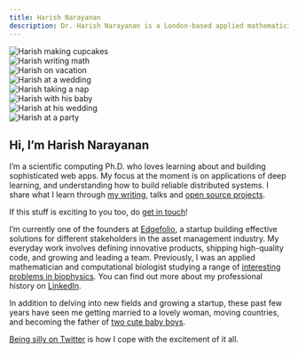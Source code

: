 ```yaml
---
title: Harish Narayanan
description: Dr. Harish Narayanan is a London-based applied mathematician, computational biologist and maker of fine web applications.
---
```


<div class="pure-g">
  <div class="pure-u-1 pure-u-sm-1-2 pure-u-md-1-3 pure-u-xl-1-4 pure-hidden-xs pure-hidden-sm">
    <img class="pure-img" src="/images/photos/harish-martina-cupcakes.jpg" alt="Harish making cupcakes">
  </div>
  <div class="pure-u-1 pure-u-sm-1-2 pure-u-md-1-3 pure-u-xl-1-4 pure-hidden-xs pure-hidden-sm">
    <img class="pure-img" src="/images/photos/harish-eivind-math.jpg" alt="Harish writing math">
  </div>
  <div class="pure-u-1 pure-u-sm-1-2 pure-u-md-1-3 pure-u-xl-1-4 pure-hidden-xs pure-hidden-sm pure-hidden-md pure-hidden-lg">
    <img class="pure-img" src="/images/photos/harish-martina-malaysia.jpg" alt="Harish on vacation">
  </div>
  <div class="blah pure-u-1 pure-u-sm-1-2 pure-u-md-1-3 pure-u-xl-1-4 pure-hidden-xs pure-hidden-sm pure-hidden-md pure-hidden-lg">
    <img class="pure-img" src="/images/photos/harish-varun-anju-wedding.jpg" alt="Harish at a wedding">
  </div>
  <div class="bluh pure-u-1 pure-u-sm-1-2 pure-u-md-1-3 pure-u-xl-1-4 pure-hidden-xs">
    <img class="pure-img" src="/images/photos/harish-sleeping.jpg" alt="Harish taking a nap">
  </div>
  <div class="pure-u-1 pure-u-sm-1-2 pure-u-md-1-3 pure-u-xl-1-4 pure-hidden-xs">
    <img class="pure-img" src="/images/photos/harish-hugo-young.jpg" alt="Harish with his baby">
  </div>
  <div class="pure-u-1 pure-u-sm-1-2 pure-u-md-1-3 pure-u-xl-1-4 pure-hidden-xs">
    <img class="pure-img" src="/images/photos/harish-martina-wedding.jpg" alt="Harish at his wedding">
  </div>
  <div class="pure-u-1 pure-u-sm-1-2 pure-u-md-1-3 pure-u-xl-1-4">
    <img class="pure-img" src="/images/photos/harish-at-mollys.jpg" alt="Harish at a party">
  </div>
</div>
<div class="container">
  <article>
    <h1 id="main-description">Hi, I’m Harish Narayanan</h1>
    <p>I’m a scientific computing Ph.D. who loves learning about and building sophisticated web apps. My focus at the moment is on applications of deep learning, and understanding how to build reliable distributed systems. I share what I learn through <a href="/writing/">my writing</a>, talks and <a href="/projects/">open source projects</a>.</p>
    <p>If this stuff is exciting to you too, do <a href="mailto:mail@harishnarayanan.org">get in touch</a>!</p>
    <p>I’m currently one of the founders at <a href="https://edgefolio.com/">Edgefolio</a>, a startup building effective solutions for different stakeholders in the asset management industry. My everyday work involves defining innovative products, shipping high-quality code, and growing and leading a team. Previously, I was an applied mathematician and computational biologist studying a range of <a href="/research/">interesting problems in biophysics</a>. You can find out more about my professional history on <a href="https://www.linkedin.com/in/drharishnarayanan">LinkedIn</a>.</p>
    <p>In addition to delving into new fields and growing a startup, these past few years have seen me getting married to a lovely woman, moving countries, and becoming the father of <a href="https://narayanan.co/">two cute baby boys</a>.</p>
    <p><a href="https://twitter.com/copingbear">Being silly on Twitter</a> is how I cope with the excitement of it all.</p>
  </article>
</div>
